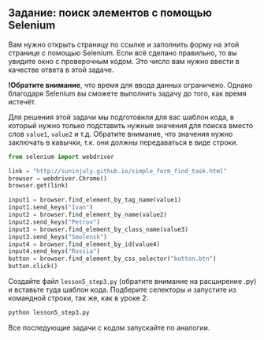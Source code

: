 ## Задание: поиск элементов с помощью Selenium
Вам нужно открыть страницу по ссылке и заполнить форму на этой странице с помощью Selenium. Если всё сделано правильно, то вы
увидите окно с проверочным кодом. Это число вам нужно ввести в качестве ответа в этой задаче.

**!Обратите внимание**, что время для ввода данных ограничено. Однако благодаря Selenium вы сможете выполнить задачу до того,
как время истечёт.

Для решения этой задачи мы подготовили для вас шаблон кода, в который нужно только подставить нужные значения для поиска вместо 
слов `value1`, `value2` и т.д. Обратите внимание, что значения нужно заключать в кавычки, т.к. они должны передаваться в виде
строки.

```python
from selenium import webdriver

link = "http://suninjuly.github.io/simple_form_find_task.html"
browser = webdriver.Chrome()
browser.get(link)

input1 = browser.find_element_by_tag_name(value1)
input1.send_keys("Ivan")
input2 = browser.find_element_by_name(value2)
input2.send_keys("Petrov")
input3 = browser.find_element_by_class_name(value3)
input3.send_keys("Smolensk")
input4 = browser.find_element_by_id(value4)
input4.send_keys("Russia")
button = browser.find_element_by_css_selector("button.btn")
button.click()
```

Создайте файл `lesson5_step3.py` (обратите внимание на расширение .py) и вставьте туда шаблон кода. Подберите селекторы и
запустите из командной строки, так же, как в уроке 2: 

```bash
python lesson5_step3.py
```

Все последующие задачи с кодом запускайте по аналогии. 
